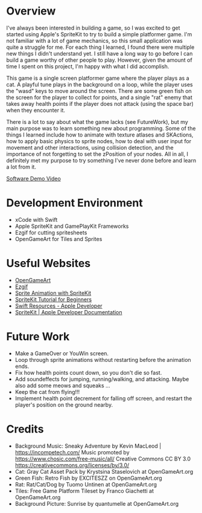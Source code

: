 # Overview

I've always been interested in building a game, so I was excited to get started using Apple's SpriteKit to try to build a simple platformer game. I'm not familiar with a lot of game mechanics, so this small application was quite a struggle for me. For each thing I learned, I found there were multiple new things I didn't understand yet. I still have a long way to go before I can build a game worthy of other people to play. However, given the amount of time I spent on this project, I'm happy with what I did accomplish.

This game is a single screen platformer game where the player plays as a cat. A playful tune plays in the background on a loop, while the player uses the "wasd" keys to move around the screen. There are some green fish on the screen for the player to collect for points, and a single "rat" enemy that takes away health points if the player does not attack (using the space bar) when they encounter it.

There is a lot to say about what the game lacks (see FutureWork), but my main purpose was to learn something new about programming. Some of the things I learned include how to animate with texture atlases and SKActions, how to apply basic physics to sprite nodes, how to deal with user input for movement and other interactions, using collision detection, and the importance of not forgetting to set the zPosition of your nodes. All in all, I definitely met my purpose to try something I've never done before and learn a lot from it. 

[Software Demo Video](https://youtu.be/dO_66kaHFEw)

# Development Environment

* xCode with Swift
* Apple SpriteKit and GamePlayKit Frameworks
* Ezgif for cutting spritesheets
* OpenGameArt for Tiles and Sprites


# Useful Websites

* [OpenGameArt](https://opengameart.org)
* [Ezgif](https://ezgif.com/split)
* [Sprite Animation with SpriteKit](https://www.createwithswift.com/sprite-animation-with-spritekit/)
* [SpriteKit Tutorial for Beginners](https://www.kodeco.com/71-spritekit-tutorial-for-beginners)
* [Swift Resources - Apple Developer](https://developer.apple.com/swift/resources/)
* [SpriteKit | Apple Developer Documentation](https://developer.apple.com/documentation/spritekit)


# Future Work

* Make a GameOver or YouWin screen.
* Loop through sprite animations without restarting before the animation ends.
* Fix how health points count down, so you don't die so fast.
* Add soundeffects for jumping, running/walking, and attacking. Maybe also add some meows and squeaks ...
* Keep the cat from flying!!!
* Implement health point decrement for falling off screen, and restart the player's position on the ground nearby.


# Credits

* Background Music: Sneaky Adventure by Kevin MacLeod | https://incompetech.com/
Music promoted by https://www.chosic.com/free-music/all/
Creative Commons CC BY 3.0
https://creativecommons.org/licenses/by/3.0/
* Cat: Gray Cat Asset Pack by Krystsina Staselovich at OpenGameArt.org
* Green Fish: Retro Fish by EXCITESZZ on OpenGameArt.org
* Rat: Rat/Cat/Dog by Tuomo Untinen at OpenGameArt.org
* Tiles: Free Game Platform Tileset by Franco Giachetti at OpenGameArt.org
* Background Picture: Sunrise by quantumelle at OpenGameArt.org
 

